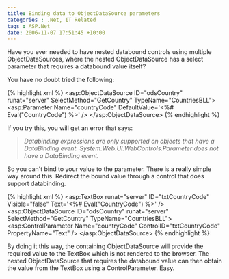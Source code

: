 ```yaml
---
title: Binding data to ObjectDataSource parameters
categories : .Net, IT Related
tags : ASP.Net
date: 2006-11-07 17:51:45 +10:00
---
```


Have you ever needed to have nested databound controls using multiple ObjectDataSources, where the nested ObjectDataSource has a select parameter that requires a databound value itself?

You have no doubt tried the following:

<!--more-->

{% highlight xml %}
<asp:ObjectDataSource ID="odsCountry" runat="server" SelectMethod="GetCountry" TypeName="CountriesBLL">
    <SelectParameters>
        <asp:Parameter Name="countryCode" DefaultValue='<%# Eval("CountryCode") %>' />
    </SelectParameters>
</asp:ObjectDataSource>
{% endhighlight %}

If you try this, you will get an error that says:

> _Databinding expressions are only supported on objects that have a DataBinding event. System.Web.UI.WebControls.Parameter does not have a DataBinding event._

So you can't bind to your value to the parameter. There is a really simple way around this. Redirect the bound value through a control that does support databinding.

{% highlight xml %}
<asp:TextBox runat="server" ID="txtCountryCode" Visible="false" Text='<%# Eval("CountryCode") %>' />
<asp:ObjectDataSource ID="odsCountry" runat="server" SelectMethod="GetCountry" TypeName="CountriesBLL">
    <SelectParameters>
        <asp:ControlParameter Name="countryCode" ControlID="txtCountryCode" PropertyName="Text" />
    </SelectParameters>
</asp:ObjectDataSource>
{% endhighlight %}

By doing it this way, the containing ObjectDataSource will provide the required value to the TextBox which is not rendered to the browser. The nested ObjectDataSource that requires the databound value can then obtain the value from the TextBox using a ControlParameter. Easy.


